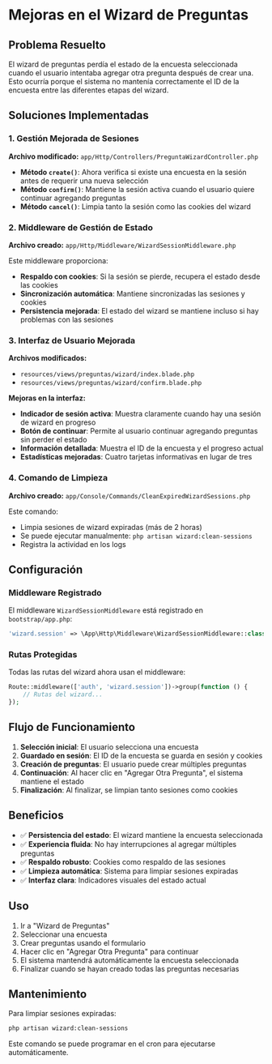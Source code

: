 # Mejoras en el Wizard de Preguntas

## Problema Resuelto

El wizard de preguntas perdía el estado de la encuesta seleccionada cuando el usuario intentaba agregar otra pregunta después de crear una. Esto ocurría porque el sistema no mantenía correctamente el ID de la encuesta entre las diferentes etapas del wizard.

## Soluciones Implementadas

### 1. Gestión Mejorada de Sesiones

**Archivo modificado:** `app/Http/Controllers/PreguntaWizardController.php`

- **Método `create()`**: Ahora verifica si existe una encuesta en la sesión antes de requerir una nueva selección
- **Método `confirm()`**: Mantiene la sesión activa cuando el usuario quiere continuar agregando preguntas
- **Método `cancel()`**: Limpia tanto la sesión como las cookies del wizard

### 2. Middleware de Gestión de Estado

**Archivo creado:** `app/Http/Middleware/WizardSessionMiddleware.php`

Este middleware proporciona:
- **Respaldo con cookies**: Si la sesión se pierde, recupera el estado desde las cookies
- **Sincronización automática**: Mantiene sincronizadas las sesiones y cookies
- **Persistencia mejorada**: El estado del wizard se mantiene incluso si hay problemas con las sesiones

### 3. Interfaz de Usuario Mejorada

**Archivos modificados:**
- `resources/views/preguntas/wizard/index.blade.php`
- `resources/views/preguntas/wizard/confirm.blade.php`

**Mejoras en la interfaz:**
- **Indicador de sesión activa**: Muestra claramente cuando hay una sesión de wizard en progreso
- **Botón de continuar**: Permite al usuario continuar agregando preguntas sin perder el estado
- **Información detallada**: Muestra el ID de la encuesta y el progreso actual
- **Estadísticas mejoradas**: Cuatro tarjetas informativas en lugar de tres

### 4. Comando de Limpieza

**Archivo creado:** `app/Console/Commands/CleanExpiredWizardSessions.php`

Este comando:
- Limpia sesiones de wizard expiradas (más de 2 horas)
- Se puede ejecutar manualmente: `php artisan wizard:clean-sessions`
- Registra la actividad en los logs

## Configuración

### Middleware Registrado

El middleware `WizardSessionMiddleware` está registrado en `bootstrap/app.php`:

```php
'wizard.session' => \App\Http\Middleware\WizardSessionMiddleware::class,
```

### Rutas Protegidas

Todas las rutas del wizard ahora usan el middleware:

```php
Route::middleware(['auth', 'wizard.session'])->group(function () {
    // Rutas del wizard...
});
```

## Flujo de Funcionamiento

1. **Selección inicial**: El usuario selecciona una encuesta
2. **Guardado en sesión**: El ID de la encuesta se guarda en sesión y cookies
3. **Creación de preguntas**: El usuario puede crear múltiples preguntas
4. **Continuación**: Al hacer clic en "Agregar Otra Pregunta", el sistema mantiene el estado
5. **Finalización**: Al finalizar, se limpian tanto sesiones como cookies

## Beneficios

- ✅ **Persistencia del estado**: El wizard mantiene la encuesta seleccionada
- ✅ **Experiencia fluida**: No hay interrupciones al agregar múltiples preguntas
- ✅ **Respaldo robusto**: Cookies como respaldo de las sesiones
- ✅ **Limpieza automática**: Sistema para limpiar sesiones expiradas
- ✅ **Interfaz clara**: Indicadores visuales del estado actual

## Uso

1. Ir a "Wizard de Preguntas"
2. Seleccionar una encuesta
3. Crear preguntas usando el formulario
4. Hacer clic en "Agregar Otra Pregunta" para continuar
5. El sistema mantendrá automáticamente la encuesta seleccionada
6. Finalizar cuando se hayan creado todas las preguntas necesarias

## Mantenimiento

Para limpiar sesiones expiradas:

```bash
php artisan wizard:clean-sessions
```

Este comando se puede programar en el cron para ejecutarse automáticamente. 
